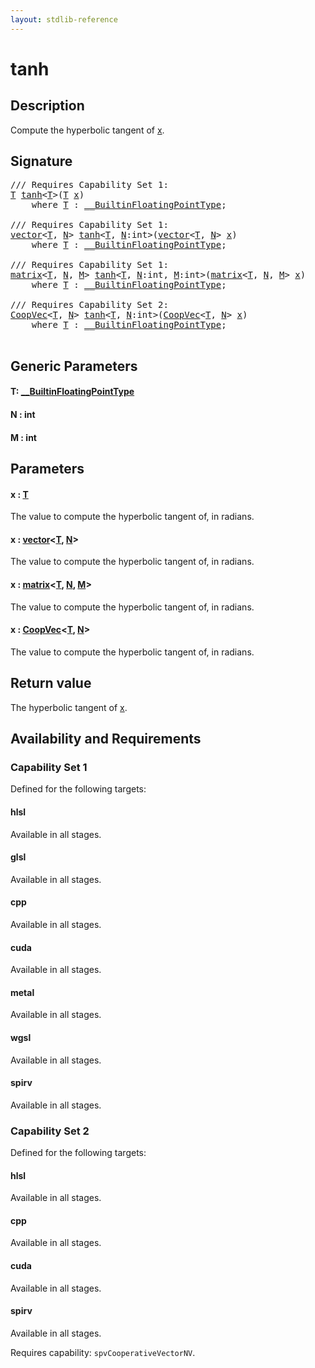 ```yaml
---
layout: stdlib-reference
---
```


# tanh

## Description

Compute the hyperbolic tangent of <span class='code'><a href="tanh.html#decl-x" class="code_param">x</a></span>.



## Signature 

<pre>
/// Requires Capability Set 1:
<a href="tanh.html#typeparam-T" class="code_type">T</a> <a href="tanh.html">tanh</a>&lt;<a href="tanh.html#typeparam-T" class="code_type">T</a>&gt;(<a href="tanh.html#typeparam-T" class="code_type">T</a> <a href="tanh.html#decl-x" class="code_param">x</a>)
    <span class='code_keyword'>where</span> <a href="tanh.html#typeparam-T" class="code_type">T</a> : <a href="../interfaces/0_builtinfloatingpointtype-029hm/index.html" class="code_type">__BuiltinFloatingPointType</a>;

/// Requires Capability Set 1:
<a href="../types/vector/index.html" class="code_type">vector</a>&lt;<a href="tanh.html#typeparam-T" class="code_type">T</a>, <a href="tanh.html#decl-N" class="code_var">N</a>&gt; <a href="tanh.html">tanh</a>&lt;<a href="tanh.html#typeparam-T" class="code_type">T</a>, <a href="tanh.html#decl-N" class="code_var">N</a>:<span class="code_keyword">int</span>&gt;(<a href="../types/vector/index.html" class="code_type">vector</a>&lt;<a href="tanh.html#typeparam-T" class="code_type">T</a>, <a href="tanh.html#decl-N" class="code_var">N</a>&gt; <a href="tanh.html#decl-x" class="code_param">x</a>)
    <span class='code_keyword'>where</span> <a href="tanh.html#typeparam-T" class="code_type">T</a> : <a href="../interfaces/0_builtinfloatingpointtype-029hm/index.html" class="code_type">__BuiltinFloatingPointType</a>;

/// Requires Capability Set 1:
<a href="../types/matrix/index.html" class="code_type">matrix</a>&lt;<a href="tanh.html#typeparam-T" class="code_type">T</a>, <a href="tanh.html#decl-N" class="code_var">N</a>, <a href="tanh.html#decl-M" class="code_var">M</a>&gt; <a href="tanh.html">tanh</a>&lt;<a href="tanh.html#typeparam-T" class="code_type">T</a>, <a href="tanh.html#decl-N" class="code_var">N</a>:<span class="code_keyword">int</span>, <a href="tanh.html#decl-M" class="code_var">M</a>:<span class="code_keyword">int</span>&gt;(<a href="../types/matrix/index.html" class="code_type">matrix</a>&lt;<a href="tanh.html#typeparam-T" class="code_type">T</a>, <a href="tanh.html#decl-N" class="code_var">N</a>, <a href="tanh.html#decl-M" class="code_var">M</a>&gt; <a href="tanh.html#decl-x" class="code_param">x</a>)
    <span class='code_keyword'>where</span> <a href="tanh.html#typeparam-T" class="code_type">T</a> : <a href="../interfaces/0_builtinfloatingpointtype-029hm/index.html" class="code_type">__BuiltinFloatingPointType</a>;

/// Requires Capability Set 2:
<a href="../types/coopvec-04/index.html" class="code_type">CoopVec</a>&lt;<a href="tanh.html#typeparam-T" class="code_type">T</a>, <a href="tanh.html#decl-N" class="code_var">N</a>&gt; <a href="tanh.html">tanh</a>&lt;<a href="tanh.html#typeparam-T" class="code_type">T</a>, <a href="tanh.html#decl-N" class="code_var">N</a>:<span class="code_keyword">int</span>&gt;(<a href="../types/coopvec-04/index.html" class="code_type">CoopVec</a>&lt;<a href="tanh.html#typeparam-T" class="code_type">T</a>, <a href="tanh.html#decl-N" class="code_var">N</a>&gt; <a href="tanh.html#decl-x" class="code_param">x</a>)
    <span class='code_keyword'>where</span> <a href="tanh.html#typeparam-T" class="code_type">T</a> : <a href="../interfaces/0_builtinfloatingpointtype-029hm/index.html" class="code_type">__BuiltinFloatingPointType</a>;

</pre>

## Generic Parameters

####  <a id="typeparam-T"></a>T: [\_\_BuiltinFloatingPointType](../interfaces/0_builtinfloatingpointtype-029hm/index.html)
####  <a id="decl-N"></a>N  : int
####  <a id="decl-M"></a>M  : int

## Parameters

####  <a id="decl-x"></a>x  : [T](tanh.html#typeparam-T)
The value to compute the hyperbolic tangent of, in radians.

####  <a id="decl-x"></a>x  : [vector](../types/vector/index.html)\<[T](../types/vector/index.html#typeparam-T), [N](../types/vector/index.html#decl-N)\>
The value to compute the hyperbolic tangent of, in radians.

####  <a id="decl-x"></a>x  : [matrix](../types/matrix/index.html)\<[T](.html), [N](../types/matrix/index.html#decl-N), [M](../types/matrix/index.html#decl-M)\>
The value to compute the hyperbolic tangent of, in radians.

####  <a id="decl-x"></a>x  : [CoopVec](../types/coopvec-04/index.html)\<[T](../types/coopvec-04/index.html#typeparam-T), [N](../types/coopvec-04/index.html#decl-N)\>
The value to compute the hyperbolic tangent of, in radians.


## Return value
The hyperbolic tangent of <span class='code'><a href="tanh.html#decl-x" class="code_param">x</a></span>.


## Availability and Requirements

### Capability Set 1

Defined for the following targets:

#### hlsl
Available in all stages.

#### glsl
Available in all stages.

#### cpp
Available in all stages.

#### cuda
Available in all stages.

#### metal
Available in all stages.

#### wgsl
Available in all stages.

#### spirv
Available in all stages.


### Capability Set 2

Defined for the following targets:

#### hlsl
Available in all stages.

#### cpp
Available in all stages.

#### cuda
Available in all stages.

#### spirv
Available in all stages.

Requires capability: `spvCooperativeVectorNV`.


